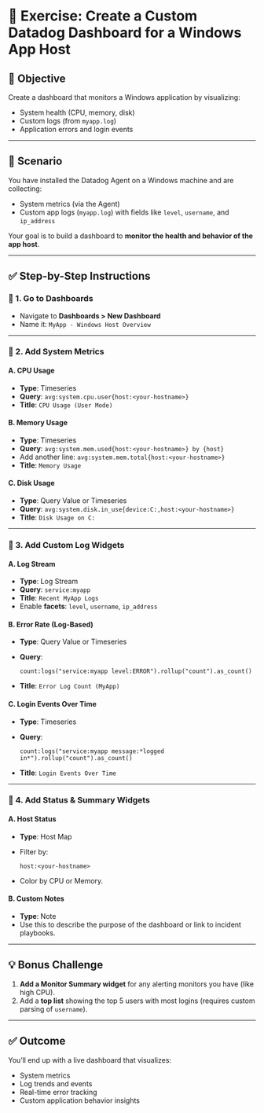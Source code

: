 # 🧪 **Exercise: Create a Custom Datadog Dashboard for a Windows App Host**

## 🎯 **Objective**

Create a dashboard that monitors a Windows application by visualizing:

* System health (CPU, memory, disk)
* Custom logs (from `myapp.log`)
* Application errors and login events

---

## 📐 **Scenario**

You have installed the Datadog Agent on a Windows machine and are collecting:

* System metrics (via the Agent)
* Custom app logs (`myapp.log`) with fields like `level`, `username`, and `ip_address`

Your goal is to build a dashboard to **monitor the health and behavior of the app host**.

---

## ✅ **Step-by-Step Instructions**

### 🔹 1. Go to Dashboards

* Navigate to **Dashboards > New Dashboard**
* Name it: `MyApp - Windows Host Overview`

---

### 🔹 2. Add System Metrics

#### A. **CPU Usage**

* **Type**: Timeseries
* **Query**: `avg:system.cpu.user{host:<your-hostname>}`
* **Title**: `CPU Usage (User Mode)`

#### B. **Memory Usage**

* **Type**: Timeseries
* **Query**: `avg:system.mem.used{host:<your-hostname>} by {host}`
* Add another line: `avg:system.mem.total{host:<your-hostname>}`
* **Title**: `Memory Usage`

#### C. **Disk Usage**

* **Type**: Query Value or Timeseries
* **Query**: `avg:system.disk.in_use{device:C:,host:<your-hostname>}`
* **Title**: `Disk Usage on C:`

---

### 🔹 3. Add Custom Log Widgets

#### A. **Log Stream**

* **Type**: Log Stream
* **Query**: `service:myapp`
* **Title**: `Recent MyApp Logs`
* Enable **facets**: `level`, `username`, `ip_address`

#### B. **Error Rate (Log-Based)**

* **Type**: Query Value or Timeseries
* **Query**:

  ```text
  count:logs("service:myapp level:ERROR").rollup("count").as_count()
  ```

* **Title**: `Error Log Count (MyApp)`

#### C. **Login Events Over Time**

* **Type**: Timeseries
* **Query**:

  ```text
  count:logs("service:myapp message:*logged in*").rollup("count").as_count()
  ```

* **Title**: `Login Events Over Time`

---

### 🔹 4. Add Status & Summary Widgets

#### A. **Host Status**

* **Type**: Host Map
* Filter by:

  ```
  host:<your-hostname>
  ```

* Color by CPU or Memory.

#### B. **Custom Notes**

* **Type**: Note
* Use this to describe the purpose of the dashboard or link to incident playbooks.

---

## 💡 **Bonus Challenge**

1. **Add a Monitor Summary widget** for any alerting monitors you have (like high CPU).
2. Add a **top list** showing the top 5 users with most logins (requires custom parsing of `username`).

---

## ✅ Outcome

You’ll end up with a live dashboard that visualizes:

* System metrics
* Log trends and events
* Real-time error tracking
* Custom application behavior insights
